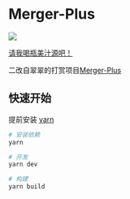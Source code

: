 # Merger-Plus 

![](https://s2.loli.net/2022/03/05/WG9SuljOIp6k1wm.png)

[请我喝瓶美汁源吧！](https://donate.okarin.cn)

二改自翠翠的打赏项目[Merger-Plus](https://github.com/idealclover/Merger-Plus)

## 快速开始

提前安装 [yarn](https://yarnpkg.com/)

```sh
# 安装依赖
yarn

# 开发
yarn dev

# 构建
yarn build
```

